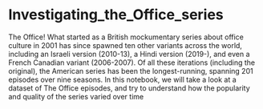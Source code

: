 # Investigating_the_Office_series
The Office! What started as a British mockumentary series about office culture in 2001 has since spawned ten other variants across the world, including an Israeli version (2010-13), a Hindi version (2019-), and even a French Canadian variant (2006-2007). Of all these iterations (including the original), the American series has been the longest-running, spanning 201 episodes over nine seasons.  In this notebook, we will take a look at a dataset of The Office episodes, and try to understand how the popularity and quality of the series varied over time
